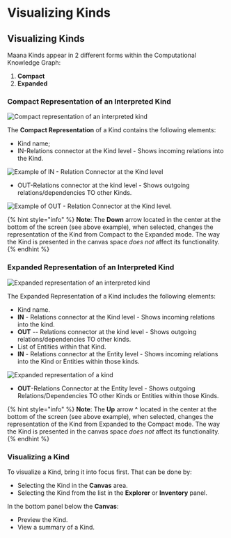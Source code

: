 # Visualizing Kinds

## Visualizing Kinds

Maana Kinds appear in 2 different forms within the Computational Knowledge Graph: 

1. **Compact**
2. **Expanded**  

### Compact Representation of an Interpreted Kind 

![Compact representation of an interpreted kind](https://maanaimages.blob.core.windows.net/maana-q-documentation/image020.png)

The **Compact Representation** of a Kind contains the following elements:  

* Kind name;
* IN-Relations connector at the Kind level - Shows incoming relations into the Kind.  

![Example of IN - Relation Connector at the Kind level](https://maanaimages.blob.core.windows.net/maana-q-documentation/image021.png)

* OUT-Relations connector at the kind level - Shows outgoing relations/dependencies TO other Kinds.

![Example of OUT - Relation Connector at the Kind level.](https://maanaimages.blob.core.windows.net/maana-q-documentation/image022.png)

{% hint style="info" %}
**Note**:  The **Down** arrow located in the center at the bottom of the screen \(see above example\), when selected, changes the representation of the Kind from Compact to the Expanded mode.  The way the Kind is presented in the canvas space _does not_ affect its functionality. 
{% endhint %}

### Expanded Representation of an Interpreted Kind  

![Expanded representation of an interpreted kind](https://maanaimages.blob.core.windows.net/maana-q-documentation/image023.png)

The Expanded Representation of a Kind includes the following elements:  

* Kind name.
* **IN** - Relations connector at the Kind level - Shows incoming relations into the kind.  
* **OUT** -- Relations connector at the kind level - Shows outgoing relations/dependencies TO other kinds. 
* List of Entities within that Kind. 
* **IN** - Relations connector at the Entity level - Shows incoming relations into the Kind or Entities within those kinds. 

![Expanded representation of a kind](https://maanaimages.blob.core.windows.net/maana-q-documentation/image024.png)

* **OUT**-Relations Connector at the Entity level - Shows outgoing Relations/Dependencies TO other Kinds or Entities within those Kinds. 

{% hint style="info" %}
**Note**:  The **Up** arrow **^** located in the center at the bottom of the screen \(see above example\), when selected, changes the representation of the Kind from Expanded to the Compact mode.  The way the Kind is presented in the canvas space _does not_ affect its functionality. 
{% endhint %}

### Visualizing a Kind

To visualize a Kind, bring it into focus first. That can be done by:  

* Selecting the Kind in the **Canvas** area.  
* Selecting the Kind from the list in the **Explorer** or **Inventory** panel.

In the bottom panel below the **Canvas**:  

* Preview the Kind.
* View a summary of a Kind.

